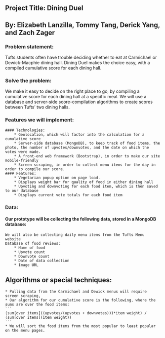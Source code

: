 ## Project Title: Dining Duel
## By: Elizabeth Lanzilla, Tommy Tang, Derick Yang, and Zach Zager

### Problem statement:
Tufts students often have trouble deciding whether to eat at Carmichael or Dewick-Macphie dining hall. Dining Duel makes the choice easy, with a compiled cumulative score for each dining hall.

### Solve the problem: 
We make it easy to decide on the right place to go, by compiling a cumulative score for each dining hall at a specific meal.  We will use a database and server-side score-compilation algorithms to create scores between Tufts’ two dining halls. 

### Features we will implement:
    #### Technologies:
        * Geolocation, which will factor into the calculation for a cumulative score
        * Server-side database (MongoDB), to keep track of food items, the photo, the number of upvotes/downvotes, and the date on which the votes were made.
        * A front-end web framework (Bootstrap), in order to make our site mobile-friendly
        * Screen scraping, in order to collect menu items for the day in order to compile our score.
    #### Features:
        * Vegetarian popup option on page load.
        * Displays weight bar for quality of food in either dining hall
        * Upvoting and downvoting for each food item, which is then saved to our database
        * Displays current vote totals for each food item

### Data: 
#### Our prototype will be collecting the following data, stored in a MongoDB database:
    We will also be collecting daily menu items from the Tufts Menu website
    Database of food reviews:
        * Name of food
        * Upvote count
        * Downvote count
        * Date of data collection
        * Image URL

## Algorithms or special techniques:
    * Pulling data from the Carmichael and Dewick menus will require screen scraping, 
    * Our algorithm for our cumulative score is the following, where the sums are over the food items:
    ```
    (sum[over items]((upvotes/(upvotes + downvotes)))*item weight) / (sum[over items](item weight))
    ```
    * We will sort the food items from the most popular to least popular on the menu pages.
